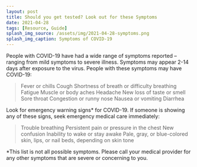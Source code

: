```yaml
---
layout: post
title: Should you get tested? Look out for these Symptoms
date: 2021-04-28
tags: [Resource, Guide]
splash_img_source: /assets/img/2021-04-28-symptoms.png
splash_img_caption: Symptoms of COVID-19
---
```

People with COVID-19 have had a wide range of symptoms reported – ranging from mild symptoms to severe illness. Symptoms may appear 2-14 days after exposure to the virus. People with these symptoms may have COVID-19:

>    Fever or chills
>    Cough
>    Shortness of breath or difficulty breathing
>    Fatigue
>    Muscle or body aches
>    Headache
>    New loss of taste or smell
>    Sore throat
>    Congestion or runny nose
>    Nausea or vomiting
>    Diarrhea

Look for emergency warning signs* for COVID-19. If someone is showing any of these signs, seek emergency medical care immediately:

>    Trouble breathing
>    Persistent pain or pressure in the chest
>    New confusion
>    Inability to wake or stay awake
>    Pale, gray, or blue-colored skin, lips, or nail beds, depending on skin tone

*This list is not all possible symptoms. Please call your medical provider for any other symptoms that are severe or concerning to you.
